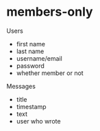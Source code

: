# members-only

Users
- first name
- last name
- username/email
- password
- whether member or not

Messages
- title
- timestamp
- text
- user who wrote
